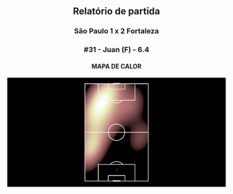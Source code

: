 <h2 style="text-align: center;">Relatório de partida</h3>

<h3 style="text-align: center;">São Paulo 1 x 2 Fortaleza</h3>

<h3 style="text-align: center;">#31 - Juan (F) - 6.4</h3>

<h4 style="text-align: center;">MAPA DE CALOR</h3>
<img src=heatmaps/11067347_1009928.png>